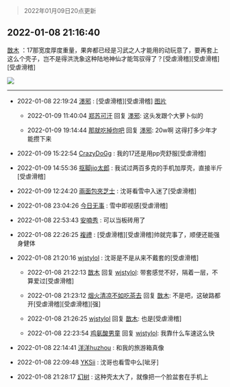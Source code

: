 > 2022年01月09日20点更新
<link rel="stylesheet" href="https://cdn.jsdelivr.net/gh/taotie6/sampleJSON@main/css/photo_show.css">
<meta name="referrer" content="no-referrer" />


 ## 2022-01-08 21:16:40 

 [㪚木](https://www.coolapk.com/feed/32687858?shareKey=Y2JkYzhmMGUxNTZiNjFkOTk4MTY~) ：17那宽度厚度重量，果奔都已经是习武之人才能用的动玩意了，要再套上这么个壳子，岂不是得洪洗象这种陆地神仙才能驾驭得了？[受虐滑稽][受虐滑稽][受虐滑稽] 

<div class="album">
<img class="img-item" src="http://image.coolapk.com/feed/2019/0515/09/1081091_3748_1897@180x122.gif" />
</div>

 ------- 

- 2022-01-08 22:19:24 [濹邪](uid=1210426) : [受虐滑稽][受虐滑稽] [图片](http://image.coolapk.com/feed/2022/0108/22/1210426_725f466c_1563_0683_661@1080x1124.jpeg)

    - 2022-01-09 11:40:04 [郑苏可汗](uid=678781) 回复 [濹邪](uid=1210426): 这头发跟个大萝卜似的 

    - 2022-01-09 19:14:44 [那就吃掉你吧](uid=7729788) 回复 [濹邪](uid=1210426): 20w啊 这得打多少年才能攒下来 

- 2022-01-09 15:22:54 [CrazyDoGg](uid=1508206) : 我的17还是用pp壳舒服[受虐滑稽] 

- 2022-01-09 14:55:36 [抠脚jio太郎](uid=3743725) : 我试过两百多克的手机加厚壳，直接半斤[受虐滑稽] 

- 2022-01-09 12:24:20 [兩面包夾芝士](uid=2720866) : 沈哥看雪中入迷了[受虐滑稽] 

- 2022-01-08 23:04:26 [今日无事](uid=3604434) : 雪中即视感[受虐滑稽] 

- 2022-01-08 22:53:43 [安喃秀](uid=2237599) : 可以当板砖用了 

- 2022-01-08 22:26:25 [複禮](uid=1437066) : [受虐滑稽][受虐滑稽]帅就完事了，顺便还能强身健体 

- 2022-01-08 21:20:16 [wjstylol](uid=15345635) : 沈哥是不是从来不戴套的[受虐滑稽] 

    - 2022-01-08 21:22:13 [㪚木](uid=1081091) 回复 [wjstylol](uid=15345635): 带套感觉不好，隔着一层，不算爱过[受虐滑稽] 

    - 2022-01-08 21:23:12 [烟火清凉不如吃茶去](uid=4279524) 回复 [㪚木](uid=1081091): 不是吧，这破路都开[受虐滑稽][受虐滑稽][强] 

    - 2022-01-08 21:26:25 [wjstylol](uid=15345635) 回复 [㪚木](uid=1081091): 也是[受虐滑稽] 

    - 2022-01-08 22:23:54 [鸡氨酸男童](uid=2041334) 回复 [wjstylol](uid=15345635): 我靠什么车速这么快 

- 2022-01-08 22:14:41 [洋洋huzhou](uid=1616690) : 和我的旅游箱真像 

- 2022-01-08 22:09:48 [YKSii](uid=2291498) : 沈哥也看雪中么[呲牙] 

- 2022-01-08 21:28:17 [幻树](uid=1161182) : 这种壳太大了，就像把一个脸盆套在手机上 

